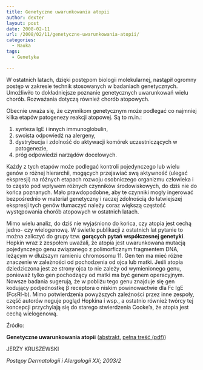 ```yaml
---
title: Genetyczne uwarunkowania atopii
author: dexter
layout: post
date: 2008-02-11
url: /2008/02/11/genetyczne-uwarunkowania-atopii/
categories:
  - Nauka
tags:
  - Genetyka

---
```

W ostatnich latach, dzięki postępom biologii molekularnej, nastąpił ogromny postęp w zakresie technik stosowanych w badaniach genetycznych. Umożliwiło to dokładniejsze poznanie genetycznych uwarunkowań wielu chorób. Rozważania dotyczą również chorób atopowych.

Obecnie uważa się, że czynnikom genetycznym może podlegać co najmniej kilka etapów patogenezy reakcji atopowej. Są to m.in.:

  1. synteza IgE i innych immunoglobulin,
  2. swoista odpowiedź na alergeny,
  3. dystrybucja i zdolność do aktywacji komórek uczestniczących w patogenezie,
  4. próg odpowiedzi narządów docelowych.

Każdy z tych etapów może podlegać kontroli pojedynczego lub wielu genów o różnej hierarchii, mogących przejawiać swą aktywność (ulegać ekspresji) na różnych etapach rozwoju osobniczego organizmu człowieka i to często pod wpływem różnych czynników środowiskowych, do dziś nie do końca poznanych. Mało prawdopodobne, aby te czynniki mogły ingerować bezpośrednio w materiał genetyczny i raczej zdolnością do łatwiejszej ekspresji tych genów tłumaczyć należy coraz większą częstość występowania chorób atopowych w ostatnich latach.

Mimo wielu analiz, do dziś nie wyjaśniono do końca, czy atopia jest cechą jedno- czy wielogenową. W świetle publikacji z ostatnich lat pytanie to można zaliczyć do grupy tzw. **gorących pytań współczesnej genetyki**. Hopkin wraz z zespołem uważali, że atopia jest uwarunkowana mutacją pojedynczego genu związanego z polimorficznym fragmentem DNA, leżącym w dłuższym ramieniu chromosomu 11. Gen ten ma mieć różne znaczenie w zależności od pochodzenia od ojca lub matki. Jeśli atopia dziedziczona jest ze strony ojca to nie zależy od wymienionego genu, ponieważ tylko gen pochodzący od matki ma być genem operacyjnym. Nowsze badania sugerują, że w pobliżu tego genu znajduje się gen kodujący podjednostkę β receptora o niskim powinowactwie dla Fc IgE (FcεRI-b). Mimo potwierdzenia powyższych zależności przez inne zespoły, część autorów neguje pogląd Hopkina i wsp., a ostatnio również twórcy tej koncepcji przychylają się do starego stwierdzenia Cooke’a, że atopia jest cechą wielogenową.

Źródło:
  
**Genetyczne uwarunkowania atopii** ([abstrakt][1], [pełna treść (pdf)][2])
  
JERZY KRUSZEWSKI
  
_Postępy Dermatologii i Alergologii XX; 2003/2_

 [1]: http://termedia.pl/magazine.php?magazine_id=7&article_id=2103&magazine_subpage=ABSTRACT
 [2]: http://termedia.pl/showpdf.php?article_id=2103&filename=Genetyczne.pdf&priority=1